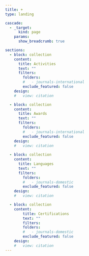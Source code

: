 ```yaml
---
title: +
type: landing

cascade:
  - _target:
      kind: page
    params:
      show_breadcrumb: true

sections:
  - block: collection
    content:
      title: Activities
      text: ""
      filters:
        folders:
        #   - journals-international
        exclude_featured: false
    design:
    #   view: citation

  - block: collection
    content:
      title: Awards
      text: ""
      filters:
        folders:
        #   - journals-international
        exclude_featured: false
    design:
    #   view: citation
  
  - block: collection
    content:
      title: Languages
      text: ""
      filters:
        folders:
        #   - journals-domestic
        exclude_featured: false
    design:
    #   view: citation

  - block: collection
    content:
        title: Certifications
        text: ""
        filters:
        folders:
        #   - journals-domestic
        exclude_featured: false
    design:
    #   view: citation
---
```

